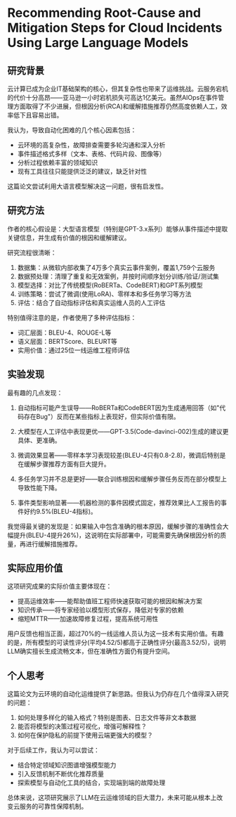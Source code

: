 # Recommending Root-Cause and Mitigation Steps for Cloud Incidents Using Large Language Models

## 研究背景

云计算已成为企业IT基础架构的核心，但其复杂性也带来了运维挑战。云服务宕机的代价十分高昂——亚马逊一小时宕机损失可高达1亿美元。虽然AIOps在事件管理方面取得了不少进展，但根因分析(RCA)和缓解措施推荐仍然高度依赖人工，效率低下且容易出错。

我认为，导致自动化困难的几个核心因素包括：
- 云环境的高复杂性，故障排查需要多轮沟通和深入分析
- 事件描述格式多样（文本、表格、代码片段、图像等）
- 分析过程依赖丰富的领域知识
- 现有工具往往只能提供泛泛的建议，缺乏针对性

这篇论文尝试利用大语言模型解决这一问题，很有启发性。

## 研究方法

作者的核心假设是：大型语言模型（特别是GPT-3.x系列）能够从事件描述中提取关键信息，并生成有价值的根因和缓解建议。

研究流程很清晰：
1. 数据集：从微软内部收集了4万多个真实云事件案例，覆盖1,759个云服务
2. 数据预处理：清理了重复和无效案例，并按时间顺序划分训练/验证/测试集
3. 模型选择：对比了传统模型(RoBERTa、CodeBERT)和GPT系列模型
4. 训练策略：尝试了微调(使用LoRA)、零样本和多任务学习等方法
5. 评估：结合了自动指标评估和真实运维人员的人工评估

特别值得注意的是，作者使用了多种评估指标：
- 词汇层面：BLEU-4、ROUGE-L等
- 语义层面：BERTScore、BLEURT等
- 实用价值：通过25位一线运维工程师评估

## 实验发现

最有趣的几点发现：

1. 自动指标可能产生误导——RoBERTa和CodeBERT因为生成通用回答（如"代码存在Bug"）反而在某些指标上表现好，但实际价值有限。

2. 大模型在人工评估中表现更优——GPT-3.5(Code-davinci-002)生成的建议更具体、更准确。

3. 微调效果显著——零样本学习表现较差(BLEU-4只有0.8-2.8)，微调后特别是在缓解步骤推荐方面有巨大提升。

4. 多任务学习并不总是更好——联合训练根因和缓解步骤任务反而在部分模型上导致性能下降。

5. 事件类型影响显著——机器检测的事件因模式固定，推荐效果比人工报告的事件好约9.5%(BLEU-4指标)。

我觉得最关键的发现是：如果输入中包含准确的根本原因，缓解步骤的准确性会大幅提升(BLEU-4提升26%)，这说明在实际部署中，可能需要先确保根因分析的质量，再进行缓解措施推荐。

## 实际应用价值

这项研究成果的实际价值主要体现在：

- 提高运维效率——能帮助值班工程师快速获取可能的根因和解决方案
- 知识传承——将专家经验以模型形式保存，降低对专家的依赖
- 缩短MTTR——加速故障修复过程，提高系统可用性

用户反馈也相当正面，超过70%的一线运维人员认为这一技术有实用价值。有趣的是，所有模型的可读性评分(平均4.52/5)都高于正确性评分(最高3.52/5)，说明LLM确实擅长生成流畅文本，但在准确性方面仍有提升空间。

## 个人思考

这篇论文为云环境的自动化运维提供了新思路。但我认为仍存在几个值得深入研究的问题：

1. 如何处理多样化的输入格式？特别是图表、日志文件等非文本数据
2. 能否将模型的决策过程可视化，增强可解释性？
3. 如何在保护隐私的前提下使用云端更强大的模型？

对于后续工作，我认为可以尝试：
- 结合特定领域知识图谱增强模型能力
- 引入反馈机制不断优化推荐质量
- 探索模型与自动化工具的结合，实现端到端的故障处理

总体来说，这项研究展示了LLM在云运维领域的巨大潜力，未来可能从根本上改变云服务的可靠性保障机制。